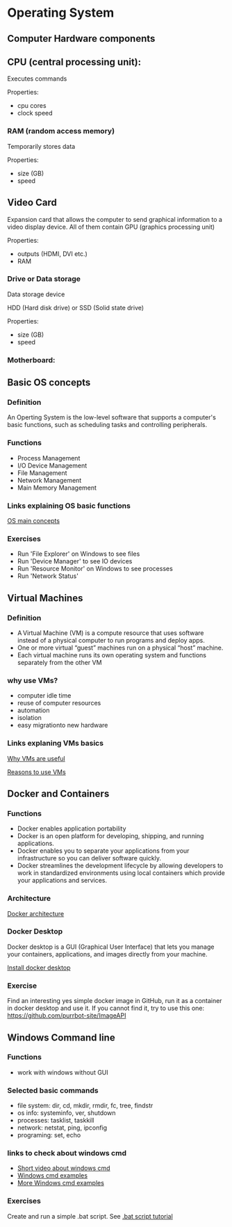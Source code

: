 # Operating System

## Computer Hardware components

## CPU (central processing unit): 

Executes commands 

Properties:

* cpu cores
* clock speed

### RAM (random access memory)

Temporarily stores data

Properties:

* size (GB)
* speed

## Video Card

Expansion card that allows the computer to send graphical information to a video display device. All of them contain GPU (graphics processing unit)

Properties:

* outputs (HDMI, DVI etc.)
* RAM

### Drive or Data storage

Data storage device

HDD (Hard disk drive) or SSD (Solid state drive)

Properties:

* size (GB)
* speed

### Motherboard: 

## Basic OS concepts

### Definition

An Operting System is the low-level software that supports a computer's basic functions, such as scheduling tasks and controlling peripherals.

### Functions

* Process Management
* I/O Device Management
* File Management
* Network Management
* Main Memory Management

### Links explaining OS basic functions

[OS main concepts](https://www.tutorialspoint.com/operating_system/index.htm)

### Exercises

* Run 'File Explorer' on Windows to see files
* Run 'Device Manager' to see IO devices
* Run 'Resource Monitor' on Windows to see processes
* Run 'Network Status'

## Virtual Machines

### Definition

* A Virtual Machine (VM) is a compute resource that uses software instead of a physical computer to run programs and deploy apps. 
* One or more virtual “guest” machines run on a physical “host” machine.  
* Each virtual machine runs its own operating system and functions separately from the other VM

### why use VMs?

* computer idle time
* reuse of computer resources
* automation
* isolation
* easy migrationto new hardware

### Links explaning VMs basics

[Why VMs are useful](https://www.networkworld.com/article/3583508/what-is-a-virtual-machine-and-why-are-they-so-useful.html)

[Reasons to use VMs](https://www.makeuseof.com/tag/reasons-start-using-virtual-machine/)

## Docker and Containers

### Functions

* Docker enables application portability
* Docker is an open platform for developing, shipping, and running applications. 
* Docker enables you to separate your applications from your infrastructure so you can deliver software quickly.
* Docker streamlines the development lifecycle by allowing developers to work in standardized environments using local containers which provide your applications and services.

### Architecture

[Docker architecture](https://geekflare.com/docker-architecture/)

### Docker Desktop

Docker desktop is a GUI (Graphical User Interface) that lets you manage your containers, applications, and images directly from your machine. 

[Install docker desktop](https://docs.docker.com/desktop/install/windows-install/)

### Exercise

Find an interesting yes simple docker image in GitHub, run it as a container in docker desktop and use it. If you cannot find it, try to use this one: https://github.com/purrbot-site/ImageAPI

## Windows Command line

### Functions

* work with windows without GUI

### Selected basic commands

* file system: dir, cd, mkdir, rmdir, fc, tree, findstr
* os info: systeminfo, ver, shutdown
* processes: tasklist, taskkill 
* network: netstat, ping, ipconfig 
* programing: set, echo

### links to check about windows cmd

* [Short video about windows cmd](https://www.youtube.com/watch?v=A3nwRCV-bTU)
* [Windows cmd examples](https://www.makeuseof.com/tag/windows-batch-if-statements/?newsletter_popup=1)
* [More Windows cmd examples](https://github.com/Richu-Antony/Usefull-Windows-Scripts-and-Applications)

### Exercises

Create and run a simple .bat script. See [.bat script tutorial](https://www.howtogeek.com/263177/how-to-write-a-batch-script-on-windows/)
